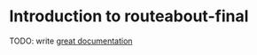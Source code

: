 # Introduction to routeabout-final

TODO: write [great documentation](http://jacobian.org/writing/what-to-write/)
